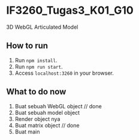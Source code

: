# IF3260_Tugas3_K01_G10

3D WebGL Articulated Model

## How to run

1. Run `npm install`.
2. Run `npm run start`.
3. Access `localhost:3260` in your browser.

## What to do now

1. Buat sebuah WebGL object // done
2. Buat sebuah model object 
3. Render object nya
4. Buat matrix object // done
5. Buat main
